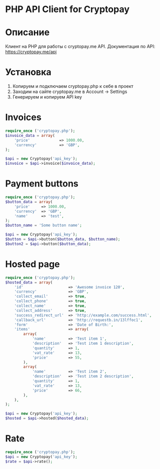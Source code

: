 PHP API Client for Cryptopay
====================

Описание
====================

Клиент на PHP для работы с cryptopay.me API.
Документация по API: https://cryptopay.me/api

Установка
====================

1. Копируем и подключаем cryptopay.php к себе в проект
2. Заходим на сайте cryptopay.me в Account -> Settings
3. Генерируем и копируем API key

Invoices
====================

```php
require_once ('cryptopay.php');
$invoice_data = array(
	'price'				=> 1000.00,
	'currency'			=> 'GBP',
);

$api = new Cryptopay('api_key');
$invoice = $api->invoice($invoice_data);
```

Payment buttons
====================

```php
require_once ('cryptopay.php');
$button_data = array(
    'price'		=> 1000.00,
    'currency'	=> 'GBP',
    'name'		=> 'test',
);
$button_name = 'Some button name';

$api = new Cryptopay('api_key');
$button = $api->button($button_data, $button_name);
$button2 = $api->button($button_data);
```

Hosted page
====================

```php
require_once ('cryptopay.php');
$hosted_data = array(
	'id'					=> 'Awesome invoice 120',
	'currency'				=> 'GBP',
	'collect_email'			=> true,
	'collect_phone'			=> true,
	'collect_name'			=> true,
	'collect_address'		=> true,
	'success_redirect_url'	=> 'http://example.com/success.html',
	'callback_url'			=> 'http://requestb.in/13lffoc1',
	'form'					=> 'Date of Birth:',
	'items'					=> array(
		array(
			'name'			=> 'Test item 1',
			'description'	=> 'Test item 1 description',
			'quantity'		=> 1,
			'vat_rate'		=> 13,
			'price'			=> 55,
		),
		array(
			'name'			=> 'Test item 2',
			'description'	=> 'Test item 2 description',
			'quantity'		=> 1,
			'vat_rate'		=> 13,
			'price'			=> 66,
		),
	),
);

$api = new Cryptopay('api_key');
$hosted = $api->hosted($hosted_data);
```

Rate
====================

```php
require_once ('cryptopay.php');
$api = new Cryptopay('api_key');
$rate = $api->rate();
```